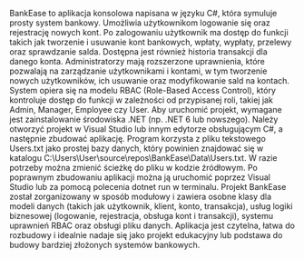 BankEase to aplikacja konsolowa napisana w języku C#, która symuluje prosty system bankowy. Umożliwia użytkownikom logowanie się oraz rejestrację nowych kont. 
Po zalogowaniu użytkownik ma dostęp do funkcji takich jak tworzenie i usuwanie kont bankowych, wpłaty, wypłaty, przelewy oraz sprawdzanie salda. 
Dostępna jest również historia transakcji dla danego konta. 
Administratorzy mają rozszerzone uprawnienia, które pozwalają na zarządzanie użytkownikami i kontami, w tym tworzenie nowych użytkowników, ich usuwanie oraz modyfikowanie sald na kontach. 
System opiera się na modelu RBAC (Role-Based Access Control), który kontroluje dostęp do funkcji w zależności od przypisanej roli, takiej jak Admin, Manager, Employee czy User.
Aby uruchomić projekt, wymagane jest zainstalowanie środowiska .NET (np. .NET 6 lub nowszego). 
Należy otworzyć projekt w Visual Studio lub innym edytorze obsługującym C#, a następnie zbudować aplikację. 
Program korzysta z pliku tekstowego Users.txt jako prostej bazy danych, który powinien znajdować się w katalogu C:\Users\User\source\repos\BankEase\Data\Users.txt. 
W razie potrzeby można zmienić ścieżkę do pliku w kodzie źródłowym. Po poprawnym zbudowaniu aplikacji można ją uruchomić poprzez Visual Studio lub za pomocą polecenia dotnet run w terminalu.
Projekt BankEase został zorganizowany w sposób modułowy i zawiera osobne klasy dla modeli danych (takich jak użytkownik, klient, konto, transakcja), usług logiki biznesowej (logowanie, rejestracja, obsługa kont i transakcji), systemu uprawnień RBAC oraz obsługi pliku danych. 
Aplikacja jest czytelna, łatwa do rozbudowy i idealnie nadaje się jako projekt edukacyjny lub podstawa do budowy bardziej złożonych systemów bankowych.

